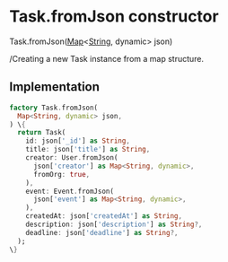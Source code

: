 


# Task.fromJson constructor







Task.fromJson([Map](https://api.flutter.dev/flutter/dart-core/Map-class.html)&lt;[String](https://api.flutter.dev/flutter/dart-core/String-class.html), dynamic> json)


<p>/Creating a new Task instance from a map structure.</p>



## Implementation

```dart
factory Task.fromJson(
  Map<String, dynamic> json,
) \{
  return Task(
    id: json['_id'] as String,
    title: json['title'] as String,
    creator: User.fromJson(
      json['creator'] as Map<String, dynamic>,
      fromOrg: true,
    ),
    event: Event.fromJson(
      json['event'] as Map<String, dynamic>,
    ),
    createdAt: json['createdAt'] as String,
    description: json['description'] as String?,
    deadline: json['deadline'] as String?,
  );
\}
```







